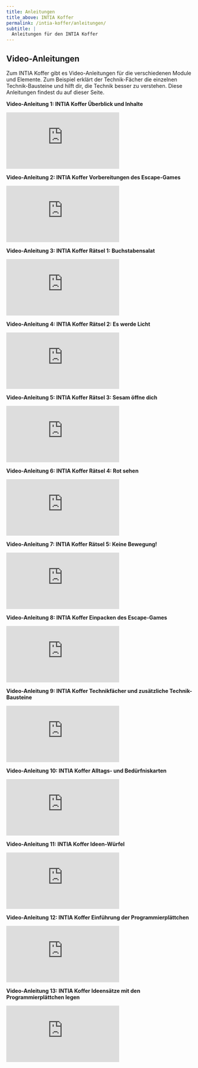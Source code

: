 ```yaml
---
title: Anleitungen
title_above: INTIA Koffer
permalink: /intia-koffer/anleitungen/
subtitle: |
  Anleitungen für den INTIA Koffer
---
```


## Video-Anleitungen

Zum INTIA Koffer gibt es Video-Anleitungen für die verschiedenen Module und Elemente. Zum Beispiel erklärt der Technik-Fächer die einzelnen Technik-Bausteine und hilft dir, die Technik besser zu verstehen. Diese Anleitungen findest du auf dieser Seite.

**Video-Anleitung 1: INTIA Koffer Überblick und Inhalte**
<div class="embed-responsive embed-responsive-16by9">
  <iframe src="https://player.vimeo.com/video/848379823?h=f6f41a719e" class="embed-responsive-item" frameborder="0" allow="autoplay; fullscreen" allowfullscreen></iframe>
</div>

**Video-Anleitung 2: INTIA Koffer Vorbereitungen des Escape-Games**
<div class="embed-responsive embed-responsive-16by9">
  <iframe src="https://player.vimeo.com/video/848381676?h=e757a612d5" class="embed-responsive-item" frameborder="0" allow="autoplay; fullscreen" allowfullscreen></iframe>
</div>

**Video-Anleitung 3: INTIA Koffer Rätsel 1: Buchstabensalat**
<div class="embed-responsive embed-responsive-16by9">
  <iframe src="https://player.vimeo.com/video/848380723?h=2b2a597e67" class="embed-responsive-item" frameborder="0" allow="autoplay; fullscreen" allowfullscreen></iframe>
</div>

**Video-Anleitung 4: INTIA Koffer Rätsel 2: Es werde Licht**
<div class="embed-responsive embed-responsive-16by9">
  <iframe src="https://player.vimeo.com/video/848381834?h=7ec1aa2e06" class="embed-responsive-item" frameborder="0" allow="autoplay; fullscreen" allowfullscreen></iframe>
</div>

**Video-Anleitung 5: INTIA Koffer Rätsel 3: Sesam öffne dich**
<div class="embed-responsive embed-responsive-16by9">
  <iframe src="https://player.vimeo.com/video/848381954?h=5d08dcad15" class="embed-responsive-item" frameborder="0" allow="autoplay; fullscreen" allowfullscreen></iframe>
</div>

**Video-Anleitung 6: INTIA Koffer Rätsel 4: Rot sehen**
<div class="embed-responsive embed-responsive-16by9">
  <iframe src="https://player.vimeo.com/video/848382100?h=d54faa970c" class="embed-responsive-item" frameborder="0" allow="autoplay; fullscreen" allowfullscreen></iframe>
</div>

**Video-Anleitung 7: INTIA Koffer Rätsel 5: Keine Bewegung!**
<div class="embed-responsive embed-responsive-16by9">
  <iframe src="https://player.vimeo.com/video/848382248?h=3135ee9b55" class="embed-responsive-item" frameborder="0" allow="autoplay; fullscreen" allowfullscreen></iframe>
</div>

**Video-Anleitung 8: INTIA Koffer Einpacken des Escape-Games**
<div class="embed-responsive embed-responsive-16by9">
  <iframe src="https://player.vimeo.com/video/848382353?h=abb0ba108c" class="embed-responsive-item" frameborder="0" allow="autoplay; fullscreen" allowfullscreen></iframe>
</div>

**Video-Anleitung 9: INTIA Koffer Technikfächer und zusätzliche Technik-Bausteine**
<div class="embed-responsive embed-responsive-16by9">
  <iframe src="https://player.vimeo.com/video/848382544?h=3fe8ecfef5" class="embed-responsive-item" frameborder="0" allow="autoplay; fullscreen" allowfullscreen></iframe>
</div>

**Video-Anleitung 10: INTIA Koffer Alltags- und Bedürfniskarten**
<div class="embed-responsive embed-responsive-16by9">
  <iframe src="https://player.vimeo.com/video/848382652?h=7c51d1437d" class="embed-responsive-item" frameborder="0" allow="autoplay; fullscreen" allowfullscreen></iframe>
</div>

**Video-Anleitung 11: INTIA Koffer Ideen-Würfel**
<div class="embed-responsive embed-responsive-16by9">
  <iframe src="https://player.vimeo.com/video/848382763?h=868b750e8f" class="embed-responsive-item" frameborder="0" allow="autoplay; fullscreen" allowfullscreen></iframe>
</div>

**Video-Anleitung 12: INTIA Koffer Einführung der Programmierplättchen**
<div class="embed-responsive embed-responsive-16by9">
  <iframe src="https://player.vimeo.com/video/848382875?h=73f70f606e" class="embed-responsive-item" frameborder="0" allow="autoplay; fullscreen" allowfullscreen></iframe>
</div>

**Video-Anleitung 13: INTIA Koffer Ideensätze mit den Programmierplättchen legen**
<div class="embed-responsive embed-responsive-16by9">
  <iframe src="https://player.vimeo.com/video/848383038?h=05e050f9e7" class="embed-responsive-item" frameborder="0" allow="autoplay; fullscreen" allowfullscreen></iframe>
</div>
